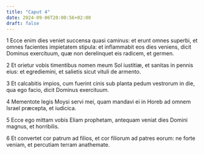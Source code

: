 ```yaml
---
title: "Caput 4"
date: 2024-09-06T20:00:56+02:00
draft: false
---
```



1 Ecce enim dies veniet succensa quasi caminus: et erunt omnes superbi, et omnes facientes impietatem stipula: et inflammabit eos dies veniens, dicit Dominus exercituum, quæ non derelinquet eis radicem, et germen.

2 Et orietur vobis timentibus nomen meum Sol iustitiæ, et sanitas in pennis eius: et egrediemini, et salietis sicut vituli de armento.

3 Et calcabitis impios, cum fuerint cinis sub planta pedum vestrorum in die, qua ego facio, dicit Dominus exercituum.

4 Mementote legis Moysi servi mei, quam mandavi ei in Horeb ad omnem Israel præcepta, et iudicica.

5 Ecce ego mittam vobis Eliam prophetam, antequam veniat dies Domini magnus, et horribilis.

6 Et convertet cor patrum ad filios, et cor filiorum ad patres eorum: ne forte veniam, et percutiam terram anathemate.

